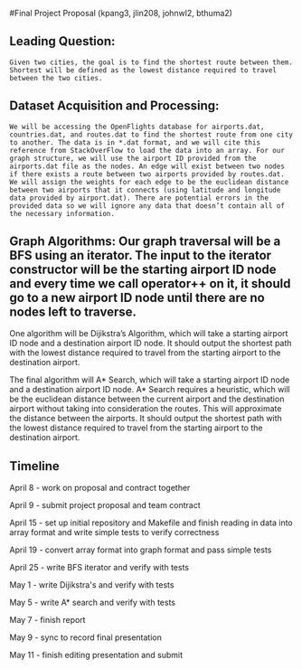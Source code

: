 #Final Project Proposal (kpang3, jlin208, johnwl2, bthuma2)

## **Leading Question:** 
	Given two cities, the goal is to find the shortest route between them. Shortest will be defined as the lowest distance required to travel between the two cities. 

## **Dataset Acquisition and Processing:** 
	We will be accessing the OpenFlights database for airports.dat, countries.dat, and routes.dat to find the shortest route from one city to another. The data is in *.dat format, and we will cite this reference from StackOverFlow to load the data into an array. For our graph structure, we will use the airport ID provided from the airports.dat file as the nodes. An edge will exist between two nodes if there exists a route between two airports provided by routes.dat. We will assign the weights for each edge to be the euclidean distance between two airports that it connects (using latitude and longitude data provided by airport.dat). There are potential errors in the provided data so we will ignore any data that doesn’t contain all of the necessary information.

## **Graph Algorithms:** Our graph traversal will be a BFS using an iterator. The input to the iterator constructor will be the starting airport ID node and every time we call operator++ on it, it should go to a new airport ID node until there are no nodes left to traverse.

One algorithm will be Dijikstra’s Algorithm, which will take a starting airport ID node and a destination airport ID node. It should output the shortest path with the lowest distance required to travel from the starting airport to the destination airport.

The final algorithm will A* Search, which will take a starting airport ID node and a destination airport ID node. A* Search requires a heuristic, which will be the euclidean distance between the current airport and the destination airport without taking into consideration the routes. This will approximate the distance between the airports. It should output the shortest path with the lowest distance required to travel from the starting airport to the destination airport.

## Timeline
April 8 - work on proposal and contract together

April 9 - submit project proposal and team contract

April 15 - set up initial repository and Makefile and finish reading in data into array format and write simple tests to verify correctness

April 19 - convert array format into graph format and pass simple tests

April 25 - write BFS iterator and verify with tests

May 1 - write Dijikstra's and verify with tests

May 5 - write A* search and verify with tests

May 7 - finish report

May 9 - sync to record final presentation

May 11 - finish editing presentation and submit
